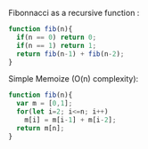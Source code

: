 Fibonnacci as a recursive function :
````javascript
function fib(n){
  if(n == 0) return 0;
  if(n == 1) return 1;
  return fib(n-1) + fib(n-2);
}
````

Simple Memoize (O(n) complexity):
````javascript
function fib(n){
  var m = [0,1];
  for(let i=2; i<=n; i++)
    m[i] = m[i-1] + m[i-2];
  return m[n];
}
````
